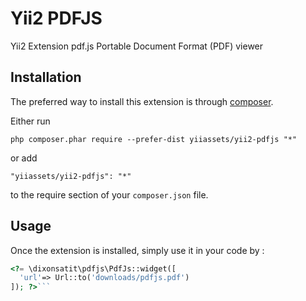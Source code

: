 Yii2 PDFJS
==========
Yii2 Extension  pdf.js Portable Document Format (PDF) viewer

Installation
------------

The preferred way to install this extension is through [composer](http://getcomposer.org/download/).

Either run

```
php composer.phar require --prefer-dist yiiassets/yii2-pdfjs "*"
```

or add

```
"yiiassets/yii2-pdfjs": "*"
```

to the require section of your `composer.json` file.


Usage
-----

Once the extension is installed, simply use it in your code by  :

```php
<?= \dixonsatit\pdfjs\PdfJs::widget([
  'url'=> Url::to('downloads/pdfjs.pdf')
]); ?>```
